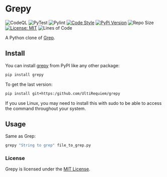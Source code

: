 # Grepy

![CodeQL](https://github.com/UltiRequiem/grepy/workflows/CodeQL/badge.svg)
![PyTest](https://github.com/UltiRequiem/grepy/workflows/PyTest/badge.svg)
![Pylint](https://github.com/UltiRequiem/grepy/workflows/Pylint/badge.svg)
[![Code Style](https://img.shields.io/badge/Code%20Style-Black-000000.svg)](https://github.com/psf/black)
[![PyPi Version](https://img.shields.io/pypi/v/grepy)](https://pypi.org/project/grepy)
![Repo Size](https://img.shields.io/github/repo-size/ultirequiem/grepy?style=flat-square&label=Repo)
[![License: MIT](https://img.shields.io/badge/License-MIT-blue.svg)](https://opensource.org/licenses/MIT)
![Lines of Code](https://img.shields.io/tokei/lines/github.com/UltiRequiem/grepy?color=blue&label=Total%20Lines)

A Python clone of [Grep](https://en.wikipedia.org/wiki/Grep).

## Install

You can install [grepy](https://pypi.org/project/grepy) from PyPI like any other package:

```bash
pip install grepy
```

To get the last version:

```bash
pip install git+https:/github.com/UltiRequiem/grepy
```

If you use Linux, you may need to install this with sudo to
be able to access the command throughout your system.

## Usage

Same as Grep:

```bash
grepy "String to grep" file_to_grep.py
```

### License

Grepy is licensed under the [MIT License](./LICENSE).
